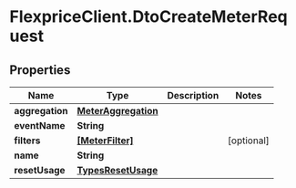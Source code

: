 # FlexpriceClient.DtoCreateMeterRequest

## Properties

Name | Type | Description | Notes
------------ | ------------- | ------------- | -------------
**aggregation** | [**MeterAggregation**](MeterAggregation.md) |  | 
**eventName** | **String** |  | 
**filters** | [**[MeterFilter]**](MeterFilter.md) |  | [optional] 
**name** | **String** |  | 
**resetUsage** | [**TypesResetUsage**](TypesResetUsage.md) |  | 


